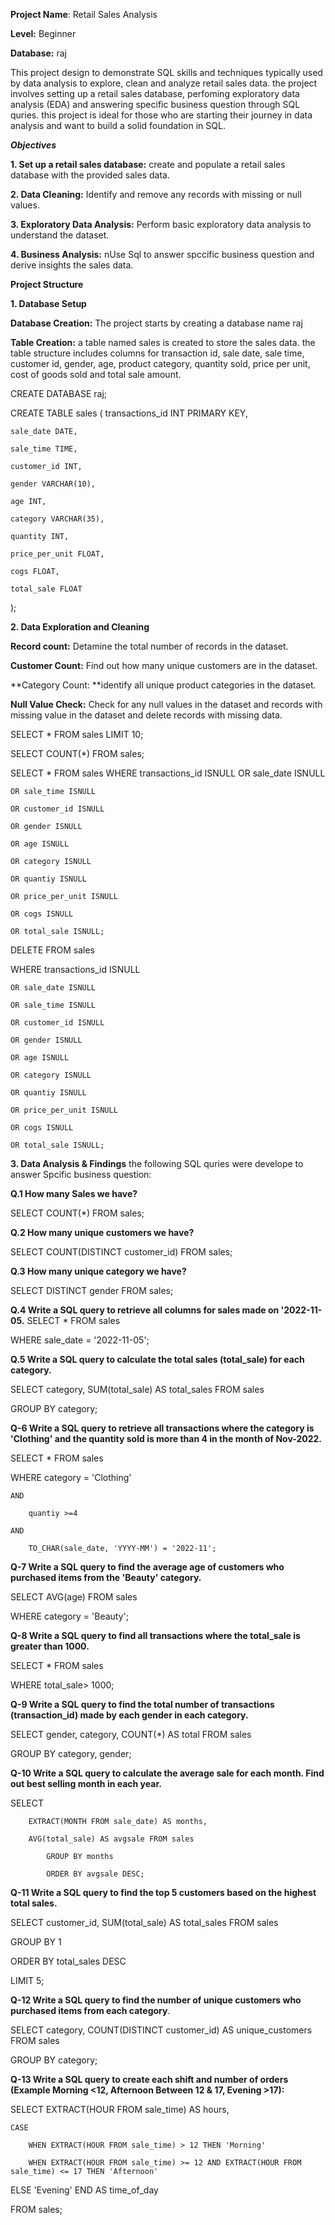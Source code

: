**Project Name**: Retail Sales Analysis

**Level:** Beginner

**Database:** raj


This project design to demonstrate SQL skills and techniques typically used by data analysis to explore, clean and analyze retail sales data. the project involves setting up a retail sales database, perfoming exploratory data analysis (EDA) and answering specific business question through SQL quries. this project is ideal for those who are starting their journey in data analysis and want to build a solid foundation in SQL.

*****Objectives*****

**1. Set up a retail sales database:** create and populate a retail sales database with the provided sales data.

**2. Data Cleaning:**  Identify and remove any records with missing or null values.

**3. Exploratory Data Analysis:**  Perform basic exploratory data analysis to understand the dataset.

**4. Business Analysis:** nUse Sql to answer spccific business question and derive insights the sales data.


**Project Structure**

**1. Database Setup**

**Database Creation:** The project starts by creating a database name raj

**Table Creation:** a table named sales is created to store the sales data. the table structure includes columns for transaction id, sale date, sale time, customer id, gender, age, product category, quantity sold, price per unit, cost of goods sold and total sale amount.


CREATE DATABASE raj;


CREATE TABLE sales
(    transactions_id INT PRIMARY KEY,
    
    sale_date DATE,	
    
    sale_time TIME,
    
    customer_id INT,	
    
    gender VARCHAR(10),
    
    age INT,
    
    category VARCHAR(35),
    
    quantity INT,
    
    price_per_unit FLOAT,	
    
    cogs FLOAT,
    
    total_sale FLOAT
    
);


**2. Data Exploration and Cleaning**

**Record count:** Detamine the total number of records in the dataset.

**Customer Count:** Find out how many unique customers are in the dataset.

**Category Count: **identify all unique product categories in the dataset.

**Null Value Check:** Check for any null values in the dataset and records with missing value in the dataset and delete records with missing data.


SELECT * FROM sales
LIMIT 10;

SELECT COUNT(*) FROM sales;


SELECT * FROM sales
WHERE transactions_id ISNULL
	OR sale_date ISNULL
 
	OR sale_time ISNULL
 
	OR customer_id ISNULL
 
	OR gender ISNULL
 
	OR age ISNULL
 
	OR category ISNULL
 
	OR quantiy ISNULL
 
	OR price_per_unit ISNULL
 
	OR cogs ISNULL
 
	OR total_sale ISNULL;
 

DELETE FROM sales

WHERE transactions_id ISNULL

	OR sale_date ISNULL
 
	OR sale_time ISNULL
 
	OR customer_id ISNULL
 
	OR gender ISNULL
 
	OR age ISNULL
 
	OR category ISNULL
 
	OR quantiy ISNULL
 
	OR price_per_unit ISNULL
 
	OR cogs ISNULL
 
	OR total_sale ISNULL;

**3. Data Analysis & Findings**
the following SQL quries were develope to answer Spcific business question:

**Q.1 How many Sales we have?**

SELECT COUNT(*) FROM sales;

**Q.2 How many unique customers we have?**

SELECT COUNT(DISTINCT customer_id) FROM sales;


**Q.3 How many unique category we have?**

SELECT DISTINCT gender FROM sales;


**Q.4 Write a SQL query to retrieve all columns for sales made on '2022-11-05.**
SELECT * FROM sales

WHERE sale_date = '2022-11-05';



**Q.5 Write a SQL query to calculate the total sales (total_sale) for each category.**

SELECT category, SUM(total_sale) AS total_sales FROM sales

GROUP BY category;


**Q-6 Write a SQL query to retrieve all transactions where the category is 'Clothing' and the quantity sold is more than 4 in the month of Nov-2022.**

SELECT * FROM sales

WHERE category = 'Clothing'

	AND
 
		quantiy >=4
  
	AND
 
		TO_CHAR(sale_date, 'YYYY-MM') = '2022-11';
  

**Q-7 Write a SQL query to find the average age of customers who purchased items from the 'Beauty' category.**

SELECT AVG(age) FROM sales

WHERE category = 'Beauty';



**Q-8 Write a SQL query to find all transactions where the total_sale is greater than 1000.**

SELECT * FROM sales

WHERE total_sale> 1000;



**Q-9 Write a SQL query to find the total number of transactions (transaction_id) made by each gender in each category.**

SELECT gender, category, COUNT(*) AS total FROM sales

GROUP BY category, gender;


**Q-10 Write a SQL query to calculate the average sale for each month. Find out best selling month in each year.**


SELECT 

		EXTRACT(MONTH FROM sale_date) AS months,
  
		AVG(total_sale) AS avgsale FROM sales
  
			GROUP BY months
   
			ORDER BY avgsale DESC;
   

**Q-11 Write a SQL query to find the top 5 customers based on the highest total sales.**


SELECT customer_id, SUM(total_sale) AS total_sales FROM sales

GROUP BY 1

ORDER BY total_sales DESC

LIMIT 5;


**Q-12 Write a SQL query to find the number of unique customers who purchased items from each category**.

SELECT category, COUNT(DISTINCT customer_id) AS unique_customers FROM sales

GROUP BY category;


**Q-13 Write a SQL query to create each shift and number of orders (Example Morning <12, Afternoon Between 12 & 17, Evening >17):**


SELECT EXTRACT(HOUR FROM sale_time) AS hours, 

	CASE 
 
		WHEN EXTRACT(HOUR FROM sale_time) > 12 THEN 'Morning' 
  
		WHEN EXTRACT(HOUR FROM sale_time) >= 12 AND EXTRACT(HOUR FROM sale_time) <= 17 THEN 'Afternoon' 
  
ELSE 'Evening' END AS time_of_day 

FROM sales;




